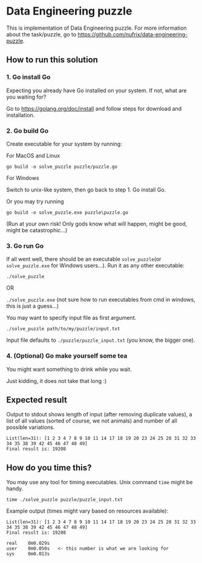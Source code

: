 # Data Engineering puzzle

This is implementation of Data Engineering puzzle. For more information about the task/puzzle, go to https://github.com/nufrix/data-engineering-puzzle.

## How to run this solution
### 1. Go install Go
Expecting you already have Go installed on your system. If not, what are you waiting for?

Go to https://golang.org/doc/install and follow steps for download and installation.

### 2. Go build Go
Create executable for your system by running:

For MacOS and Linux
```
go build -o solve_puzzle puzzle/puzzle.go
```
For Windows

Switch to unix-like system, then go back to step 1. Go install Go.

Or you may try running
```
go build -o solve_puzzle.exe puzzle\puzzle.go
```
(Run at your own risk! Only gods know what will happen, might be good, might be catastrophic...)

### 3. Go run Go
If all went well, there should be an executable `solve_puzzle`(or `solve_puzzle.exe` for Windows users...). Run it as any other executable:

`./solve_puzzle`

OR

`./solve_puzzle.exe` (not sure how to run executables from cmd in windows, this is just a guess...)

You may want to specify input file as first argument.

`./solve_puzzle path/to/my/puzzle/input.txt`

Input file defaults to `./puzzle/puzzle_input.txt` (you know, the bigger one).

### 4. (Optional) Go make yourself some tea
You might want something to drink while you wait.

Just kidding, it does not take that long :)


## Expected result
Output to stdout shows length of input (after removing duplicate values), a list of all values (sorted of course, we not animals) and number of all possible variations.
```
List(len=31): [1 2 3 4 7 8 9 10 11 14 17 18 19 20 23 24 25 28 31 32 33 34 35 38 39 42 45 46 47 48 49]
Final result is: 19208
```

## How do you time this?
You may use any tool for timing executables. Unix command `time` might be handy.

`time ./solve_puzzle puzzle/puzzle_input.txt`

Example output (times might vary based on resources available):

```
List(len=31): [1 2 3 4 7 8 9 10 11 14 17 18 19 20 23 24 25 28 31 32 33 34 35 38 39 42 45 46 47 48 49]
Final result is: 19208

real    0m0.029s
user    0m0.050s   <- this number is what we are looking for
sys     0m0.013s

```

